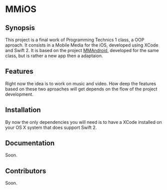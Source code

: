 # MMiOS

## Synopsis

This project is a final work of Programming Technics 1 class, a OOP aproach. It consists in a Mobile Media for the 
iOS, developed using XCode and Swift 2. It is based on the project [MMAndroid](https://github.com/MMAndroid/MMAndroid), developed for the same class, but is rather a
new app then a adaptaion.

## Features

Right now the idea is to work on music and video. How deep the features based on these two aproaches will get depends on the flow of the project development.

## Installation

By now the only dependencies you will need is to have a XCode installed on your OS X system that does support Swift 2.

## Documentation

Soon.

## Contributors

Soon.

